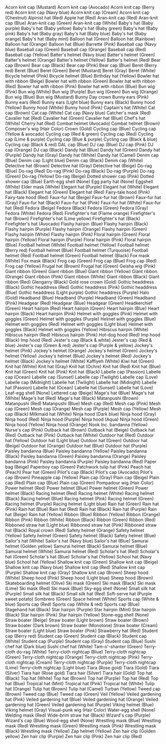 Acorn knit cap (Mustard)
Acorn knit cap (Avocado)
Acorn knit cap (Berry red)
Acorn knit cap (Navy blue)
Acorn knit cap (Cream)
Acorn knit cap (Chestnut)
Alpinist hat (Red)
Apple hat (Red)
Aran-knit cap (Red)
Aran-knit cap (Blue)
Aran-knit cap (Green)
Aran-knit cap (White)
Baby's hat (Baby purple)
Baby's hat (Baby yellow)
Baby's hat (Baby green)
Baby's hat (Baby pink)
Baby's hat (Baby gray)
Baby's hat (Baby blue)
Baby's hat (Baby orange)
Baby's hat (Baby mint)
Balloon hat (Green)
Balloon hat (Rainbow)
Balloon hat (Orange)
Balloon hat (Blue)
Barrette (Pink)
Baseball cap (Navy blue)
Baseball cap (Green)
Baseball cap (Orange)
Baseball cap (Red)
Baseball cap (Yellow)
Batter's helmet (Navy blue)
Batter's helmet (Green)
Batter's helmet (Orange)
Batter's helmet (Yellow)
Batter's helmet (Red)
Bear cap (Brown)
Bear cap (Black)
Bear cap (Pink)
Bear cap (Blue)
Beret (Berry red)
Beret (Blue)
Beret (Green)
Beret (Mustard)
Beret (Gray)
Beret (White)
Bicycle helmet (Pink)
Bicycle helmet (Blue)
Birthday hat (Yellow)
Bowler hat with ribbon (Beige)
Bowler hat with ribbon (Green)
Bowler hat with ribbon (Red)
Bowler hat with ribbon (Pink)
Bowler hat with ribbon (Blue)
Bun wig (Pink)
Bun wig (White)
Bun wig (Purple)
Bun wig (Green)
Bun wig (Orange)
Bun wig (Blue)
Bun wig (Mustard)
Bunny Day crown
Bunny ears (Pink)
Bunny ears (Red)
Bunny ears (Light blue)
Bunny ears (Black)
Bunny hood (Yellow)
Bunny hood (White)
Bunny hood (Pink)
Captain's hat (White)
Cat cap (Brown)
Cat cap (White)
Cat cap (Navy blue)
Catcher's mask (Red)
Cavalier hat (Red)
Cavalier hat (Green)
Cavalier hat (Blue)
Chef's hat (White)
Cherry hat (Red)
Combat helmet (Avocado)
Combat helmet (Brown)
Composer's wig (Hair Color)
Crown (Gold)
Cycling cap (Blue)
Cycling cap (Yellow & avocado)
Cycling cap (Red & green)
Cycling cap (Red)
Cycling cap (Lime & purple)
Cycling cap (Blue & purple)
Cycling cap (Black & blue)
Cycling cap (Black & red)
DAL cap (Blue)
DJ cap (Blue)
DJ cap (Pink)
DJ cap (Orange)
DJ cap (Black)
Dandy hat (Blue)
Dandy hat (Green)
Dandy hat (Purple)
Dandy hat (Gray)
Dandy hat (White)
Dandy hat (Camel)
Denim cap (Blue)
Denim cap (Light blue)
Denim cap (Black)
Denim cap (White)
Detective hat (Brown)
Detective hat (Gray)
Detective hat (Beige)
Do-rag (Blue)
Do-rag (Red)
Do-rag (Pink)
Do-rag (Black)
Do-rag (Purple)
Do-rag (Green)
Do-rag (Yellow)
Do-rag (Beige)
Dotted shower cap (Pink)
Dotted shower cap (Blue)
Earth-egg shell (None)
Egg party hat (None)
Eggshell (White)
Elder mask (White)
Elegant hat (Purple)
Elegant hat (White)
Elegant hat (Black)
Elegant hat (Green)
Elegant hat (Red)
Fairy-tale hood (Pink)
Fairy-tale hood (Red)
Faux-fur hat (Beige)
Faux-fur hat (Brown)
Faux-fur hat (Gray)
Faux-fur hat (Black)
Faux-fur hat (Pink)
Faux-fur hat (White)
Faux-fur hat (Red)
Fedora (Beige)
Fedora (Black)
Fedora (Green)
Fedora (Gray)
Fedora (White)
Fedora (Red)
Firefighter's hat (Flame orange)
Firefighter's hat (Brown)
Firefighter's hat (Lime yellow)
Firefighter's hat (Black)
Firefighter's hat (Avocado)
Flashy hairpin (Blue)
Flashy hairpin (Black)
Flashy hairpin (Purple)
Flashy hairpin (Orange)
Flashy hairpin (Green)
Flashy hairpin (White)
Flashy hairpin (Pink)
Floral hairpin (Green)
Floral hairpin (Yellow)
Floral hairpin (Purple)
Floral hairpin (Pink)
Floral hairpin (Blue)
Football helmet (White)
Football helmet (Yellow)
Football helmet (Berry red)
Football helmet (Blue)
Football helmet (Turquoise)
Football helmet (Red)
Football helmet (Green)
Football helmet (Black)
Fox mask (White)
Fox mask (Black)
Frog cap (Green)
Frog cap (Blue)
Frog cap (Red)
Frog cap (Yellow)
Frugal hat (Brown)
Frugal hat (Green)
Geisha wig (Pink)
Giant ribbon (Green)
Giant ribbon (Blue)
Giant ribbon (Yellow)
Giant ribbon (Orange)
Giant ribbon (Pink)
Giant ribbon (White)
Giant ribbon (Black)
Giant ribbon (Red)
Glengarry (Black)
Gold rose crown (Gold)
Gothic headdress (Black)
Gothic headdress (Red)
Gothic headdress (Pink)
Gothic headdress (Blue)
Gothic headdress (Light purple)
Gothic headdress (Purple)
Halo (Gold)
Headband (Blue)
Headband (Purple)
Headband (Green)
Headband (Pink)
Headgear (Red)
Headgear (Blue)
Headgear (Green)
Headkerchief (Green)
Heart hairpin (Red)
Heart hairpin (Green)
Heart hairpin (Blue)
Heart hairpin (Black)
Heart hairpin (Pink)
Helmet with goggles (Pink)
Helmet with goggles (Green)
Helmet with goggles (Purple)
Helmet with goggles (Blue)
Helmet with goggles (Red)
Helmet with goggles (Light blue)
Helmet with goggles (Black)
Helmet with goggles (Yellow)
Hibiscus hairpin (White)
Hibiscus hairpin (Red)
Hibiscus hairpin (Pink)
Hot-dog hood (Red)
Imp hood (Black)
Imp hood (Red)
Jester's cap (Black & white)
Jester's cap (Red & blue)
Jester's cap (Green & red)
Jester's cap (Purple & yellow)
Jockey's helmet (Pink)
Jockey's helmet (Orange)
Jockey's helmet (Green)
Jockey's helmet (Yellow)
Jockey's helmet (Blue)
Jockey's helmet (Red)
Jockey's helmet (Black)
Jockey's helmet (White)
Kaffiyeh (White)
Kiwi hat (Green)
Knit hat (White)
Knit hat (Gray)
Knit hat (Ochre)
Knit hat (Red)
Knit hat (Blue)
Knit hat (Green)
Knit hat (Pink)
Knit hat (Black)
Labelle cap (Passion)
Labelle cap (Ocean)
Labelle cap (Sunset)
Labelle cap (Twilight)
Labelle cap (Love)
Labelle cap (Midnight)
Labelle hat (Twilight)
Labelle hat (Midnight)
Labelle hat (Passion)
Labelle hat (Ocean)
Labelle hat (Sunset)
Labelle hat (Love)
Leaf-egg shell (None)
Lettered cap (Beige)
Mage's hat (Blue)
Mage's hat (White)
Mage's hat (Red)
Mage's hat (Black)
Matanpushi (Brown)
Matanpushi (Red)
Matanpushi (Blue)
Mesh cap (Red)
Mesh cap (Pink)
Mesh cap (Green)
Mesh cap (Orange)
Mesh cap (Purple)
Mesh cap (Yellow)
Mesh cap (Black)
Milkmaid hat (White)
Ninja hood (Dark blue)
Ninja hood (Gray)
Ninja hood (Red)
Ninja hood (Purple)
Ninja hood (Aqua)
Ninja hood (Green)
Ninja hood (Yellow)
Ninja hood (Orange)
Nook Inc. bandanna (Yellow)
Nurse's cap (Pink)
Outback hat (Brown)
Outback hat (Beige)
Outback hat (Red)
Outback hat (Pink)
Outback hat (White)
Outdoor hat (Red)
Outdoor hat (Yellow)
Outdoor hat (Light blue)
Outdoor hat (Green)
Outdoor hat (Beige)
Outdoor hat (Orange)
Outdoor hat (Blue)
Outdoor hat (Purple)
Paisley bandanna (Blue)
Paisley bandanna (Yellow)
Paisley bandanna (Black)
Paisley bandanna (Green)
Paisley bandanna (Orange)
Paisley bandanna (Pink)
Paisley bandanna (Purple)
Paisley bandanna (Red)
Paper bag (Beige)
Paperboy cap (Green)
Patchwork tulip hat (Pink)
Peach hat (Peach)
Pear hat (Green)
Pilot's cap (Black)
Pilot's cap (Avocado)
Pilot's cap (Brown)
Pineapple cap (Yellow)
Plain cap (Gray)
Plain cap (Beige)
Plain cap (Red)
Plain cap (Blue)
Plain cap (Green)
Pompadour wig (Hair Color)
Power helmet (Red)
Power helmet (Blue)
Power helmet (Green)
Power helmet (Black)
Racing helmet (Red)
Racing helmet (White)
Racing helmet (Black)
Racing helmet (Blue)
Racing helmet (Pink)
Racing helmet (Green)
Racing helmet (Purple)
Racing helmet (Light blue)
Rain hat (Green)
Rain hat (Pink)
Rain hat (Blue)
Rain hat (Red)
Rain hat (Black)
Rain hat (Purple)
Rain hat (Beige)
Rain hat (Yellow)
Ribbon (Blue)
Ribbon (Yellow)
Ribbon (Orange)
Ribbon (Pink)
Ribbon (White)
Ribbon (Black)
Ribbon (Green)
Ribbon (Red)
Ribboned straw hat (Light blue)
Ribboned straw hat (Pink)
Ribboned straw hat (Black)
Royal crown (Red)
Safety helmet (Orange)
Safety helmet (Yellow)
Safety helmet (Green)
Safety helmet (Black)
Safety helmet (Blue)
Sailor's hat (White)
Sailor's hat (Navy blue)
Sailor's hat (Blue)
Samurai helmet (Golden yellow)
Samurai helmet (Black)
Samurai helmet (Blue)
Samurai helmet (White)
Samurai helmet (Red)
Scholar's hat (Red)
Scholar's hat (Green)
Scholar's hat (Blue)
Scholar's hat (Yellow)
School hat (Navy blue)
School hat (Yellow)
Shallow knit cap (Green)
Shallow knit cap (Beige)
Shallow knit cap (Navy blue)
Shallow knit cap (Red)
Shallow knit cap (Purple)
Shallow knit cap (Gray)
Shallow knit cap (Brown)
Sheep hood (White)
Sheep hood (Pink)
Sheep hood (Light blue)
Sheep hood (Brown)
Skateboarding helmet (Olive)
Ski mask (Green)
Ski mask (Black)
Ski mask (Lime)
Ski mask (Red)
Ski mask (Blue)
Sky-egg shell (None)
Small silk hat (Purple)
Small silk hat (Black)
Small silk hat (Red)
Soft-serve hat (Purple sweet potato)
Sombrero (Green)
Space helmet (White)
Sports cap (White & blue)
Sports cap (Red)
Sports cap (White & red)
Sports cap (Blue)
Stagehand hat (Black)
Star hairpin (Purple)
Star hairpin (Mint)
Star hairpin (Black)
Star hairpin (Pink)
Star hairpin (Yellow)
Stone-egg shell (None)
Straw boater (Beige)
Straw boater (Light brown)
Straw boater (Brown)
Straw boater (Dark brown)
Straw boater (Monotone)
Straw boater (Cream)
Straw boater (Light blue)
Straw boater (Pink)
Strawberry hat (Red)
Student cap (Berry red)
Student cap (Green)
Student cap (Black)
Student cap (White)
Student cap (Purple)
Student cap (Gray)
Student cap (Blue)
Sushi chef hat (Dark blue)
Sushi chef hat (White)
Tam-o'-shanter (Green)
Terry-cloth do-rag (White)
Terry-cloth nightcap (Blue)
Terry-cloth nightcap (Green)
Terry-cloth nightcap (Orange)
Terry-cloth nightcap (Pink)
Terry-cloth nightcap (Cream)
Terry-cloth nightcap (Purple)
Terry-cloth nightcap (Lime)
Terry-cloth nightcap (Light blue)
Tiara (Rose gold)
Tiara (Gold)
Tiara (Silver)
Tiara hair (Rose gold)
Tiara hair (Silver)
Tiara hair (Gold)
Top hat (Black)
Top hat (White)
Top hat (Brown)
Top hat (Purple)
Top hat (Red)
Top hat (Blue)
Tropical hat (Mint)
Tropical hat (Pink)
Tropical hat (White)
Tulip hat (Orange)
Tulip hat (Brown)
Tulip hat (Camel)
Turban (Yellow)
Tweed cap (Brown)
Tweed cap (Blue)
Tweed cap (Green)
Veil (Yellow)
Veiled gardening hat (Pink)
Veiled gardening hat (Blue)
Veiled gardening hat (Orange)
Veiled gardening hat (Green)
Veiled gardening hat (Purple)
Viking helmet (Blue)
Viking helmet (Gray)
Visual-punk wig (Hair Color)
Water-egg shell (None)
Welding mask (Red)
Wide-brim straw hat (Black)
Wizard's cap (Purple)
Wizard's cap (Blue)
Wood-egg shell (None)
Wrestling mask (Blue)
Wrestling mask (Red)
Wrestling mask (Green)
Wrestling mask (Pink)
Wrestling mask (Black)
Wrestling mask (Yellow)
Zap helmet (Yellow)
Zen hair clip (Golden yellow)
Zen hair clip (Purple)
Zen hair clip (Pink)
Zen hair clip (Red)
